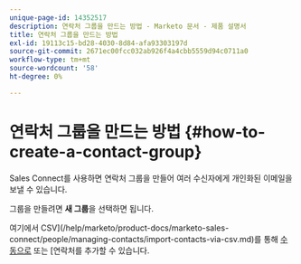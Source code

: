 ```yaml
---
unique-page-id: 14352517
description: 연락처 그룹을 만드는 방법 - Marketo 문서 - 제품 설명서
title: 연락처 그룹을 만드는 방법
exl-id: 19113c15-bd28-4030-8d84-afa93303197d
source-git-commit: 2671ec00fcc032ab926f4a4cbb5559d94c0711a0
workflow-type: tm+mt
source-wordcount: '58'
ht-degree: 0%

---
```


# 연락처 그룹을 만드는 방법 {#how-to-create-a-contact-group}

Sales Connect를 사용하면 연락처 그룹을 만들어 여러 수신자에게 개인화된 이메일을 보낼 수 있습니다.

그룹을 만들려면 **새 그룹**&#x200B;을 선택하면 됩니다.

여기에서 CSV](/help/marketo/product-docs/marketo-sales-connect/people/managing-contacts/import-contacts-via-csv.md)를 통해 [수동으로](/help/marketo/product-docs/marketo-sales-connect/people/managing-contacts/creating-and-deleting-contacts.md) 또는 [연락처를 추가할 수 있습니다.
